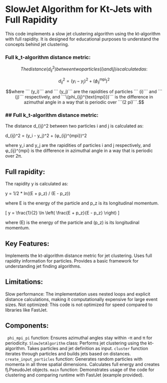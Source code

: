 # SlowJet Algorithm for Kt-Jets with Full Rapidity
This code implements a slow jet clustering algorithm using the kt-algorithm with full rapidity. It is designed for educational purposes to understand the concepts behind jet clustering.

### Full k_t-algorithm distance metric:
```math
The distance (d_{ij}^2) between two particles (i) and  (j) is calculated as:
```
```math
d_{ij}^2 = (y_i - y_j)^2 + (\phi_{ij}^{\text{mpi}})^2
```
```math
where ``` (y_i)``` and ``` (y_j)``` are the rapidities of particles ``` (i)``` and ``` (j)``` respectively, and ```\(phi_{ij}^{text{mpi}})``` is the difference in azimuthal angle in a way that is periodic over ```(2 pi)```.
```
### ## Full k_t-algorithm distance metric:

The distance d_{ij}^2 between two particles i and j is calculated as:

d_{ij}^2 = (y_i - y_j)^2 + (φ_{ij}^{mpi})^2

where y_i and y_j are the rapidities of particles i and j respectively, and φ_{ij}^{mpi} is the difference in azimuthal angle in a way that is periodic over 2π.

## Full rapidity:

The rapidity y is calculated as:

y = 1/2 * ln((E + p_z) / (E - p_z))

where E is the energy of the particle and p_z is its longitudinal momentum.


\[
y = \frac{1}{2} \ln \left( \frac{E + p_z}{E - p_z} \right)
\]

where \(E\) is the energy of the particle and \(p_z\) is its longitudinal momentum.


## Key Features:
Implements the kt-algorithm distance metric for jet clustering.
Uses full rapidity information for particles.
Provides a basic framework for understanding jet finding algorithms.

## Limitations:
Slow performance: The implementation uses nested loops and explicit distance calculations, making it computationally expensive for large event sizes.
Not optimized: This code is not optimized for speed compared to libraries like FastJet.

## Components:
``` phi_mpi_pi``` function: Ensures azimuthal angles stay within -π and π for periodicity.
```SlowJetAlgorithm``` class:
Performs jet clustering using the kt-algorithm.
Takes particles and jet definition as input.
```cluster``` function iterates through particles and builds jets based on distances.
```create_input_particles``` function:
Generates random particles with momenta in all three spatial dimensions.
Calculates full energy and creates fj.PseudoJet objects.
```main``` function:
Demonstrates usage of the code for clustering and comparing runtime with FastJet (example provided).
